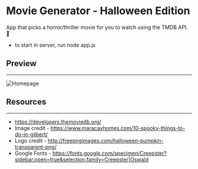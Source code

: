 # Movie Generator - Halloween Edition
App that picks a horror/thriller movie for you to watch using the TMDB API. 🎃

* to start in server, run node app.js

## Preview
---
![Homepage](https://i.imgur.com/Ne8QYox.jpg)

## Resources
---
* https://developers.themoviedb.org/
* Image credit - https://www.maracayhomes.com/10-spooky-things-to-do-in-gilbert/
* Logo credit - http://freepngimages.com/halloween-pumpkin-transparent-png/
* Google Fonts - https://fonts.google.com/specimen/Creepster?sidebar.open=true&selection.family=Creepster|Oswald